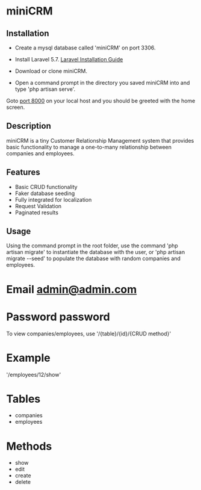 # miniCRM

## Installation

- Create a mysql database called 'miniCRM' on port 3306.

- Install Laravel 5.7. [Laravel Installation Guide](https://laravel.com/docs/5.7/installation)

- Download or clone miniCRM.

- Open a command prompt in the directory you saved miniCRM into and type 'php artisan serve'.

Goto [port 8000](http://127.0.0.1:8000) on your local host and you should be greeted with the home screen.

## Description

miniCRM is a tiny Customer Relationship Management system that provides basic functionality to manage
a one-to-many relationship between companies and employees.

## Features
 - Basic CRUD functionality
 - Faker database seeding
 - Fully integrated for localization
 - Request Validation
 - Paginated results

## Usage

Using the command prompt in the root folder, use the command 'php artisan migrate' to instantiate the database
with the user, or 'php artisan migrate --seed' to populate the database with random companies and employees.

# Email admin@admin.com
# Password password

To view companies/employees, use '/{table}/{id}/{CRUD method}'

# Example
'/employees/12/show'

# Tables
- companies
- employees

# Methods
- show
- edit
- create
- delete
